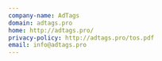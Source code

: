 ```yaml
---
company-name: AdTags
domain: adtags.pro
home: http://adtags.pro/
privacy-policy: http://adtags.pro/tos.pdf
email: info@adtags.pro
---
```




